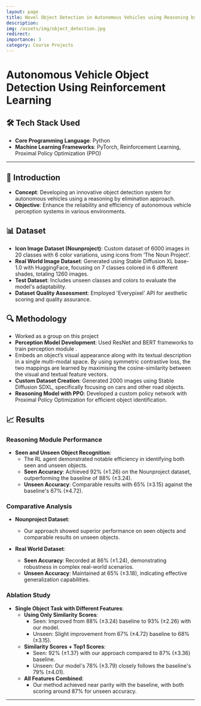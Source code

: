 ```yaml
---
layout: page
title: Novel Object Detection in Autonomous Vehicles using Reasoning by Elimination
description:
img: /assets/img/object_detection.jpg
redirect:
importance: 3
category: Course Projects
---
```


# Autonomous Vehicle Object Detection Using Reinforcement Learning

## 🛠️ Tech Stack Used

- **Core Programming Language**: Python
- **Machine Learning Frameworks**: PyTorch, Reinforcement Learning, Proximal Policy Optimization (PPO)

---

## 📖 Introduction

- **Concept**: Developing an innovative object detection system for autonomous vehicles using a reasoning by elimination approach.
- **Objective**: Enhance the reliability and efficiency of autonomous vehicle perception systems in various environments.

## 📊 Dataset

- **Icon Image Dataset (Nounproject)**: Custom dataset of 6000 images in 20 classes with 6 color variations, using icons from ‘The Noun Project’.
- **Real World Image Dataset**: Generated using Stable Diffusion XL base-1.0 with HuggingFace, focusing on 7 classes colored in 6 different shades, totaling 1260 images.
- **Test Dataset**: Includes unseen classes and colors to evaluate the model's adaptability.
- **Dataset Quality Assessment**: Employed 'Everypixel' API for aesthetic scoring and quality assurance.

## 🔍 Methodology

- Worked as a group on this project
- **Perception Model Development**: Used ResNet and BERT frameworks to train perception module .
- Embeds an object’s visual appearance along with its textual description in a single multi-modal space. By using symmetric contrastive loss, the two mappings are learned by maximising the cosine-similarity between the visual and textual feature vectors.
- **Custom Dataset Creation**: Generated 2000 images using Stable Diffusion SDXL, specifically focusing on cars and other road objects.
- **Reasoning Model with PPO**: Developed a custom policy network with Proximal Policy Optimization for efficient object identification.

## 📈 Results

### Reasoning Module Performance

- **Seen and Unseen Object Recognition**:
  - The RL agent demonstrated notable efficiency in identifying both seen and unseen objects.
  - **Seen Accuracy**: Achieved 92% (±1.26) on the Nounproject dataset, outperforming the baseline of 88% (±3.24).
  - **Unseen Accuracy**: Comparable results with 65% (±3.15) against the baseline's 67% (±4.72).

### Comparative Analysis

- **Nounproject Dataset**:

  - Our approach showed superior performance on seen objects and comparable results on unseen objects.

- **Real World Dataset**:
  - **Seen Accuracy**: Recorded at 86% (±1.24), demonstrating robustness in complex real-world scenarios.
  - **Unseen Accuracy**: Maintained at 65% (±3.18), indicating effective generalization capabilities.

### Ablation Study

- **Single Object Task with Different Features**:
  - **Using Only Similarity Scores**:
    - Seen: Improved from 88% (±3.24) baseline to 93% (±2.26) with our model.
    - Unseen: Slight improvement from 67% (±4.72) baseline to 68% (±3.15).
  - **Similarity Scores + Top1 Scores**:
    - Seen: 92% (±1.37) with our approach compared to 87% (±3.36) baseline.
    - Unseen: Our model's 78% (±3.79) closely follows the baseline's 79% (±4.01).
  - **All Features Combined**:
    - Our method achieved near parity with the baseline, with both scoring around 87% for unseen accuracy.

---

<!-- ## 🖼️ Visualizations

- **Dataset Samples**: Showcase the variety and complexity of the dataset images, including icon-based and real-world scenarios.
- **Model Performance Charts**: Graphs depicting the accuracy and efficiency of the Perception and Reasoning Models under various conditions.
- **Comparative Analysis**: Visual comparisons between standard object detection models and the newly developed model, emphasizing improvements.

---
-->

